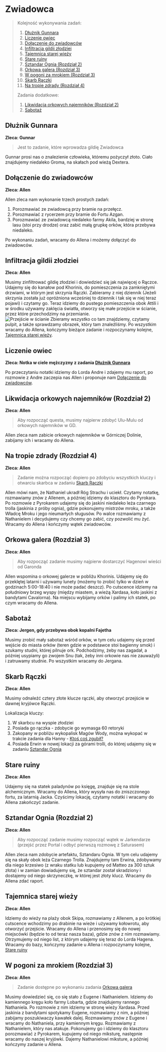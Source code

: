 # Zwiadowca

> Kolejność wykonywania zadań:  
> 1. [Dłużnik Gunnara](#dłużnik-gunnara)
> 2. [Liczenie owiec](#liczenie-owiec)
> 3. [Dołączenie do zwiadowców](#dołączenie-do-zwiadowców)
> 4. [Infiltracja gildii złodziei](#infiltracja-gildii-złodziei)
> 5. [Tajemnica starej wieży](#tajemnica-starej-wieży)
> 6. [Stare ruiny](#stare-ruiny)
> 7. [Sztandar Ognia (Rozdział 2)](#sztandar-ognia-rozdział-2)
> 8. [Orkowa galera (Rozdział 3)](#orkowa-galera-rozdział-3)
> 9. [W pogoni za mrokiem (Rozdział 3)](#w-pogoni-za-mrokiem-rozdział-3)
> 10. [Skarb Rączki](#skarb-rączki)
> 11. [Na tropie zdrady (Rozdział 4)](#na-tropie-zdrady-rozdział-4)
>
> Zadania dodatkowe:  
> 1. [Likwidacja orkowych najemników (Rozdział 2)](#likwidacja-orkowych-najemników-rozdział-2)
> 2. [Sabotaż](#sabotaż)


## Dłużnik Gunnara
__Zleca: Gunnar__

> Jest to zadanie, które wprowadza gildię Zwiadowca

Gunnar prosi nas o znalezienie człowieka, któremu pożyczył złoto. Ciało znajdujemy niedaleko Groma, na skałach pod wieżą Dextera.

## Dołączenie do zwiadowców
__Zleca: Allen__

Allen zleca nam wykonanie trzech prostych zadań:  
1. Porozmawiać ze zwiadowcą przy bramie na przełęcz.
2. Porozmawiać z rycerzem przy bramie do Fortu Azgan.
3. Porozmawiać ze zwiadowcą niedaleko farmy Akila, bardziej w stronę lasu (stoi przy drodze) oraz zabić małą grupkę orków, która przebywa niedaleko.

Po wykonaniu zadań, wracamy do Allena i możemy dołączyć do zwiadowców.

## Infiltracja gildii złodziei
__Zleca: Allen__

Musimy zinfiltrować gildię złodziei i dowiedzieć się jak najwięcej o Rączce.  
Udajemy się do kanałow pod Khorinis, do pomieszczenia za zamkniętymi drzwiami, w którym jest skrzynia Rączki. Zabieramy z niej dziennik (Jeżeli skrzynia została już opróżniona wcześniej to dziennik i tak się w niej teraz pojawi) i czytamy go. Teraz idziemy do pustego pomieszczenia obok Attili i w środku używamy zaklęcia światła, otworzy się małe przejście w ścianie, przez które przechodzimy na przemianie.  
![Przejście w ścianie](https://i.imgur.com/wPuXb0b.jpeg)
Zbieramy wszystko co tam znajdziemy, czytamy pulpit, a także sprawdzamy obrazek, który tam znaleźliśmy. Po wszystkim wracamy do Allena, kończymy bieżące zadanie i rozpoczynamy kolejne, [Tajemnica starej wieży](#tajemnica-starej-wieży).

## Liczenie owiec
__Zleca: Notka w ciele mężczyzny z zadania [Dłużnik Gunnara](#dłużnik-gunnara)__

Po przeczytaniu notatki idziemy do Lorda Andre i zdajemy mu raport, po rozmowie z Andre zaczepia nas Allen i proponuje nam [Dołączenie do zwiadowców](#dołączenie-do-zwiadowców).

## Likwidacja orkowych najemników (Rozdział 2)
__Zleca: Allen__

> Aby rozpocząć questa, musimy najpierw zdobyć Ulu-Mulu od orkowych najemników w GD.

Allen zleca nam zabicie orkowych najemników w Górniczej Dolinie, zabijamy ich i wracamy do Allena.

## Na tropie zdrady (Rozdział 4)
__Zleca: Allen__

> Zadanie można rozpocząć dopiero po zdobyciu wszystkich kluczy i otwarciu skarbca w zadaniu [Skarb Rączki](#skarb-rączki)

Allen mówi nam, że Nathaniel ukradł Róg Strachu i uciekł. Czytamy notatkę, rozmawiamy znów z Allenem, a później idziemy do klasztoru do Pyrokara. Po rozmowie z Pyrokarem udajemy się do jaskini niedaleko leża czarnego trolla (jaskinia z próby ognia), gdzie pokonujemy mistrzów mroku, a także Władcę Mroku i jego nieumarłych sługusów. Po walce rozmawiamy z Nathanielem i decydujemy czy chcemy go zabić, czy pozwolić mu żyć. Wracamy do Allena i kończymy wątek zwiadowców.

## Orkowa galera (Rozdział 3)
__Zleca: Allen__

> Aby rozpocząć zadanie musimy najpierw dostarczyć Hagenowi wieści od Garonda

Allen wspomina o orkowej galerze w pobliżu Khorinis. Udajemy się do przeklętej latarni i używamy lunety (możemy to zrobić tylko w dzień w godzinach 5:00-18:40 i nie może padać deszcz). Po cutscence idziemy na południowy brzeg wyspy (między miastem, a wieżą Xardasa, koło jaskini z bandytami Cavalorna). Na miejscu wybijamy orków i palimy ich statek, po czym wracamy do Allena.

## Sabotaż
__Zleca: Jergen, gdy przebywa obok kopalni Fajetha__

Musimy zrobić mały sabotaż wśród orków, w tym celu udajemy się przed wejście do miasta orków (teren gdzie w podstawce stoi bagienny smok) i szukamy studni, której pilnuje ork. Podchodzimy, żeby nas zagadał, a później usypiamy go zwojem Snu (tak, żeby inni orkowie nas nie zauważyli) i zatruwamy studnie. Po wszystkim wracamy do Jergana.

## Skarb Rączki
__Zleca: Allen__

Musimy odnaleźć cztery złote klucze rączki, aby otworzyć przejście w dawnej kryjówce Rączki.

Lokalizacja kluczy:  
1. W skarbcu na wyspie złodziei
2. Posiada go rączka - zdobycie go wymasga 60 retoryki
3. Zakopany w pobliżu wykopalisk Magów Wody, można wykopać w trakcie zadania dla Hanny - [Ktoś coś zgubił?](Sekcje/Zadania/Rozdzial_III.md?id=ktoś-coś-zgubił)
4. Posiada Erwin w nowej lokacji za górami trolli, do której udajemy się w zadaniu [Sztandar Ognia](#sztandar-ognia)

## Stare ruiny
__Zleca: Allen__

Udajemy się na statek paladynów po księgę, znajduje się na stole alchemicznym. Wracamy do Allena, który wysyła nas do zniszczonego fortu, za latarnią Jacka. Czyścimy lokację, czytamy notatki i wracamy do Allena zakończyć zadanie.

## Sztandar Ognia (Rozdział 2)
__Zleca: Allen__

> Aby rozpocząć zadanie musimy rozpocząć wątek w Jarkendarze (przejść przez Portal i odbyć pierwszą rozmowę z Saturasem)

Allen zleca nam zdobycie artefaktu, Sztandaru Ognia. W tym celu udajemy się na skały obok leża Czarnego Trolla. Znajdujemy tam Erwina, zdobywamy dla niego krzesiwo (z wraku statku lub kupujemy od Matteo za 300 sztuk złota) i w zamian dowiadujemy się, że sztandar został skradziony i dostajemy od niego skrzyneczkę, w której jest złoty klucz. Wracamy do Allena zdać raport.

## Tajemnica starej wieży
__Zleca: Allen__

Idziemy do wieży na plaży obok Skipa, rozmawiamy z Allenem, a po krótkiej cutscence wchodzimy po drabinie na wieże i używamy kołowrotu, aby otworzyć przejście. Wracamy do Allena i przenosimy się do nowej miejscówki (będzie to od teraz nasza baza), gdzie znów z nim rozmawiamy. Otrzymujemy od niego list, z którym udajemy się teraz do Lorda Hagena. Wracamy do bazy, kończymy zadanie u Allena i rozpoczynamy kolejne, [Stare ruiny](#stare-ruiny)

## W pogoni za mrokiem (Rozdział 3)
__Zleca: Allen__

> Zadanie dostępne po wykonaniu zadania [Orkowa galera](#orkowa-galera-rozdział-3)

Musimy dowiedzieć się, co się stało z Eugene i Nathanielem. Idziemy do kamiennego kręgu koło farmy Lobarta, gdzie znajdujemy rannego Nathaniela. Po rozmowie z nim idziemy w stronę wieży Xardasa. Przed jaskinia z bandytami spotykamy Eugene, rozmawiamy z nim, a później zabijamy poszukiwaczy kawałek dalej. Rozmawiamy znów z Eugene i wracamy do Nathaniela, przy kamiennym kręgu. Rozmawiamy z Nathanielem, który nas atakuje. Pokonujemy go i idziemy do klasztoru porozmawiać z Pyrokarem, kupujemy od niego miksturę, następnie wracamy do naszej kryjówki. Dajemy Nathanielowi miksture, a później kończymy zadanie u Allena.